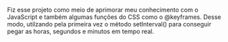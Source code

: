 Fiz esse projeto como meio de aprimorar meu conhecimento com o JavaScript e também algumas funções do CSS como o @keyframes.
Desse modo, utilzando pela primeira vez o método setInterval() para conseguir pegar as horas, segundos e minutos em tempo real.


